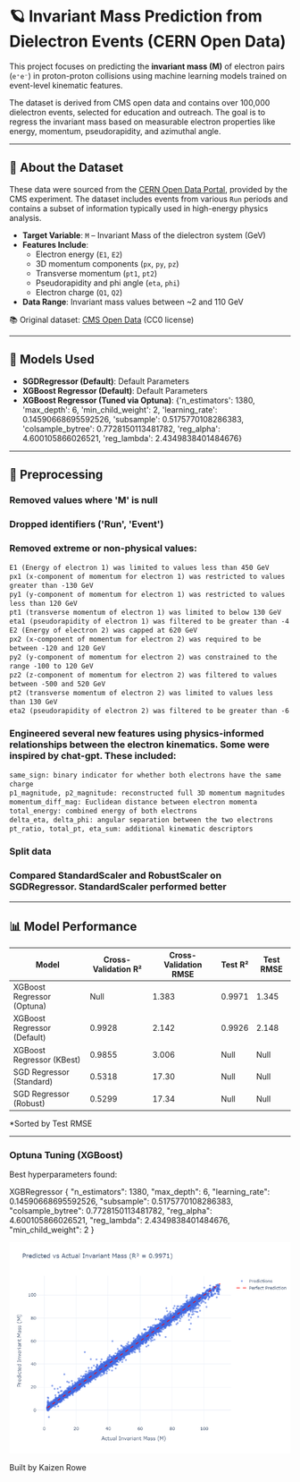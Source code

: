 # 🪐 Invariant Mass Prediction from Dielectron Events (CERN Open Data)

This project focuses on predicting the **invariant mass (M)** of electron pairs (`e⁺e⁻`) in proton-proton collisions using machine learning models trained on event-level kinematic features.

The dataset is derived from CMS open data and contains over 100,000 dielectron events, selected for education and outreach. The goal is to regress the invariant mass based on measurable electron properties like energy, momentum, pseudorapidity, and azimuthal angle.

---

## 📄 About the Dataset

These data were sourced from the [CERN Open Data Portal](https://opendata.cern.ch/record/304), provided by the CMS experiment. The dataset includes events from various `Run` periods and contains a subset of information typically used in high-energy physics analysis.

- **Target Variable**: `M` – Invariant Mass of the dielectron system (GeV)
- **Features Include**:
  - Electron energy (`E1`, `E2`)
  - 3D momentum components (`px`, `py`, `pz`)
  - Transverse momentum (`pt1`, `pt2`)
  - Pseudorapidity and phi angle (`eta`, `phi`)
  - Electron charge (`Q1`, `Q2`)
- **Data Range**: Invariant mass values between ~2 and 110 GeV

📚 Original dataset: [CMS Open Data](https://opendata.cern.ch/record/304) (CC0 license)

---

## 🧠 Models Used

- **SGDRegressor (Default)**: Default Parameters
- **XGBoost Regressor (Default)**: Default Parameters
- **XGBoost Regressor (Tuned via Optuna)**: {'n_estimators': 1380, 'max_depth': 6, 'min_child_weight': 2, 'learning_rate': 0.14590668695592526, 'subsample': 0.5175770108286383,    'colsample_bytree': 0.7728150113481782, 'reg_alpha': 4.600105866026521, 'reg_lambda': 2.4349838401484676}
---

## 🔧 Preprocessing

### Removed values where 'M' is null

### Dropped identifiers ('Run', 'Event')

### Removed extreme or non-physical values:
    E1 (Energy of electron 1) was limited to values less than 450 GeV
    px1 (x-component of momentum for electron 1) was restricted to values greater than -130 GeV
    py1 (y-component of momentum for electron 1) was restricted to values less than 120 GeV
    pt1 (transverse momentum of electron 1) was limited to below 130 GeV
    eta1 (pseudorapidity of electron 1) was filtered to be greater than -4
    E2 (Energy of electron 2) was capped at 620 GeV
    px2 (x-component of momentum for electron 2) was required to be between -120 and 120 GeV
    py2 (y-component of momentum for electron 2) was constrained to the range -100 to 120 GeV
    pz2 (z-component of momentum for electron 2) was filtered to values between -500 and 520 GeV
    pt2 (transverse momentum of electron 2) was limited to values less than 130 GeV
    eta2 (pseudorapidity of electron 2) was filtered to be greater than -6

### Engineered several new features using physics-informed relationships between the electron kinematics. Some were inspired by chat-gpt. These included:
    same_sign: binary indicator for whether both electrons have the same charge
    p1_magnitude, p2_magnitude: reconstructed full 3D momentum magnitudes
    momentum_diff_mag: Euclidean distance between electron momenta
    total_energy: combined energy of both electrons
    delta_eta, delta_phi: angular separation between the two electrons
    pt_ratio, total_pt, eta_sum: additional kinematic descriptors

### Split data

### Compared StandardScaler and RobustScaler on SGDRegressor. StandardScaler performed better

---

## 📊 Model Performance

| Model                      | Cross-Validation R² | Cross-Validation RMSE  | Test R² | Test RMSE |
|----------------------------|---------------------|------------------------|---------|-----------|
| XGBoost Regressor (Optuna) | Null                | 1.383                  | 0.9971  | 1.345     |
| XGBoost Regressor (Default)| 0.9928              | 2.142                  | 0.9926  | 2.148     |
| XGBoost Regressor (KBest)  | 0.9855              | 3.006                  | Null    | Null      |
| SGD Regressor (Standard)   | 0.5318              | 17.30                  | Null    | Null      |
| SGD Regressor (Robust)     | 0.5299              | 17.34                  | Null    | Null      |

*Sorted by Test RMSE

---

### Optuna Tuning (XGBoost)

Best hyperparameters found:

XGBRegressor
{
  "n_estimators": 1380,
  "max_depth": 6,
  "learning_rate": 0.14590668695592526,
  "subsample": 0.5175770108286383,
  "colsample_bytree": 0.7728150113481782,
  "reg_alpha": 4.600105866026521,
  "reg_lambda": 2.4349838401484676,
  "min_child_weight": 2
}

![Predicted vs Actual](figures/Predicted.png)

Built by Kaizen Rowe